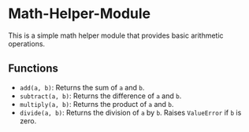 # Math-Helper-Module
This is a simple math helper module that provides basic arithmetic operations.

## Functions

- `add(a, b)`: Returns the sum of `a` and `b`.
- `subtract(a, b)`: Returns the difference of `a` and `b`.
- `multiply(a, b)`: Returns the product of `a` and `b`.
- `divide(a, b)`: Returns the division of `a` by `b`. Raises `ValueError` if `b` is zero.
